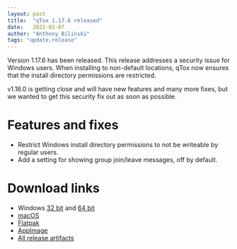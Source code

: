 ```yaml
---
layout: post
title:  "qTox 1.17.6 released"
date:   2022-03-07
author: "Anthony Bilinski"
tags: "update,release"
---
```


Version 1.17.6 has been released. This release addresses a security issue for
Windows users. When installing to non-default locations, qTox now ensures that
the install directory permissions are restricted.

v1.18.0 is getting close and will have new features and many more fixes, but we
wanted to get this security fix out as soon as possible.

# Features and fixes
- Restrict Windows install directory permissions to not be writeable by regular users.
- Add a setting for showing group join/leave messages, off by default.

# Download links

- Windows [32 bit](https://github.com/qTox/qTox/releases/download/v1.17.6/setup-qtox-i686-release.exe) and [64 bit](https://github.com/qTox/qTox/releases/download/v1.17.6/setup-qtox-x86_64-release.exe)
- [macOS](https://github.com/qTox/qTox/releases/download/v1.17.6/qTox.dmg)
- [Flatpak](https://flathub.org/apps/details/io.github.qtox.qTox)
- [AppImage](https://github.com/qTox/qTox/releases/download/v1.17.6/qTox-v1.17.6.x86_64.AppImage)
- [All release artifacts](https://github.com/qTox/qTox/releases/tag/v1.17.6)
